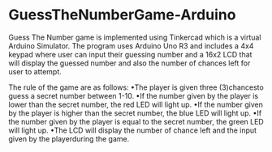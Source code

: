 # GuessTheNumberGame-Arduino

Guess The Number game is implemented using Tinkercad which is a virtual Arduino Simulator. The program uses Arduino Uno R3 and includes a 4x4 keypad where user can input their guessing number and a 16x2 LCD that will display the guessed number and also the number of chances left for user to attempt.

The rule of the game are as follows:
    •The player is given three (3)chancesto guess a secret number between 1-10.
    •If  the  number given by  the player is  lower  than  the  secret number,  the  red  LED will light up.
    •If the number given by the player is higher than the secret number, the blue LED will light up.
    •If  the  number  given  by  the player  is  equal  to  the  secret number,  the green  LED  will light up.
    •The LCD will display the number of chance left and the input given by the playerduring the game.

